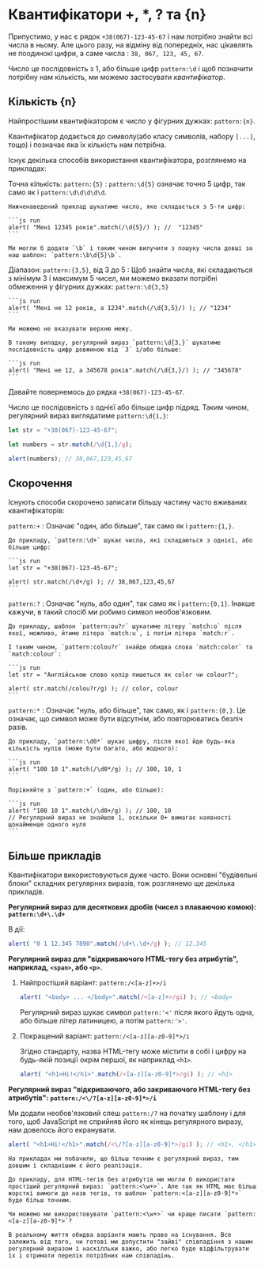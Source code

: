 # Квантифікатори +, *, ? та {n}

Припустимо, у нас є рядок `+38(067)-123-45-67` і нам потрібно знайти всі числа в ньому. Але цього разу, на відміну від попередніх, нас цікавлять не поодинокі цифри, а саме числа : `38, 067, 123, 45, 67`.

Число це послідовність з 1, або більше цифр `pattern:\d` і щоб позначити потрібну нам кількість, ми можемо застосувати *квантифікатор*.

## Кількість {n}

Найпростішим квантифікатором є число у  фігурних дужках: `pattern:{n}`.

Квантифікатор додається до символу(або класу символів, набору `[...]`, тощо) і позначає яка їх кількість нам потрібна.

Існує декілька способів використання квантифікатора, розглянемо на прикладах:

Точна кількість: `pattern:{5}`
: `pattern:\d{5}` означає точно 5 цифр, так само як і `pattern:\d\d\d\d\d`.

    Нижченаведений приклад шукатиме число, яке складається з 5-ти цифр:

    ```js run
    alert( "Мені 12345 років".match(/\d{5}/) ); //  "12345"
    ```

    Ми могли б додати `\b` і таким чином вилучити з пошуку числа довші за наш шаблон: `pattern:\b\d{5}\b`.

Діапазон: `pattern:{3,5}`, від 3 до 5
: Щоб знайти числа, які складаються з мінімум 3 і максимум 5 чисел, ми можемо вказати потрібні обмеження у фігурних дужках: `pattern:\d{3,5}`

    ```js run
    alert( "Мені не 12 років, а 1234".match(/\d{3,5}/) ); // "1234"
    ```

    Ми можемо не вказувати верхню межу.

    В такому випадку, регулярний вираз `pattern:\d{3,}` шукатиме послідовність цифр довжиною від `3` і/або більше:

    ```js run
    alert( "Мені не 12, а 345678 років".match(/\d{3,}/) ); // "345678"
    ```

Давайте повернемось до рядка `+38(067)-123-45-67`.

Число це послідовність з однієї або більше цифр підряд. Таким чином, регулярний вираз виглядатиме `pattern:\d{1,}`:

```js run
let str = "+38(067)-123-45-67";

let numbers = str.match(/\d{1,}/g);

alert(numbers); // 38,067,123,45,67
```

## Скорочення

Існують способи скорочено записати більшу частину часто вживаних квантифікаторів:

`pattern:+`
: Означає "один, або більше", так само як і `pattern:{1,}`.

    До прикладу, `pattern:\d+` шукає числа, які складаються з однієї, або більше цифр:

    ```js run
    let str = "+38(067)-123-45-67";

    alert( str.match(/\d+/g) ); // 38,067,123,45,67
    ```

`pattern:?`
: Означає "нуль, або один", так само як і `pattern:{0,1}`. Інакше кажучи, в такий спосіб ми робимо символ необов'язковим.

    До прикладу, шаблон `pattern:ou?r` шукатиме літеру `match:o` після якої, можливо, йтиме літера `match:u`, і потім літера `match:r`.

    І таким чином, `pattern:colou?r` знайде обидва слова `match:color` та `match:colour`:

    ```js run
    let str = "Англійською слово колір пишеться як color чи colour?";

    alert( str.match(/colou?r/g) ); // color, colour
    ```

`pattern:*`
: Означає "нуль, або більше", так само, як і `pattern:{0,}`. Це означає, що символ може бути відсутнім, або повторюватись безліч разів.

    До прикладу, `pattern:\d0*` шукає цифру, після якої йде будь-яка кількість нулів (може бути багато, або жодного):

    ```js run
    alert( "100 10 1".match(/\d0*/g) ); // 100, 10, 1
    ```

    Порівняйте з `pattern:+` (один, або більше):

    ```js run
    alert( "100 10 1".match(/\d0+/g) ); // 100, 10
    // Регулярний вираз не знайшов 1, оскільки 0+ вимагає наявності щонайменше одного нуля
    ```

## Більше прикладів

Квантифікатори використовуються дуже часто. Вони основні "будівельні блоки" складних регулярних виразів, тож розглянемо ще декілька прикладів.

**Регулярний вираз для десяткових дробів (чисел з плаваючою комою): `pattern:\d+\.\d+`**

В дії:
```js run
alert( "0 1 12.345 7890".match(/\d+\.\d+/g) ); // 12.345
```

**Регулярний вираз для "відкриваючого HTML-тегу без атрибутів", наприклад, `<span>`, або `<p>`.**

1. Найпростіший варіант: `pattern:/<[a-z]+>/i`

    ```js run
    alert( "<body> ... </body>".match(/<[a-z]+>/gi) ); // <body>
    ```

    Регулярний вираз шукає символ `pattern:'<'` після якого йдуть одна, або більше літер латиницею, а потім `pattern:'>'`.

2. Покращений варіант: `pattern:/<[a-z][a-z0-9]*>/i`

    Згідно стандарту, назва HTML-тегу може містити в собі і цифру на будь-якій позиції окрім першої, як наприклад `<h1>`.

    ```js run
    alert( "<h1>Hi!</h1>".match(/<[a-z][a-z0-9]*>/gi) ); // <h1>
    ```

**Регулярний вираз "відкриваючого, або закриваючого HTML-тегу без атрибутів": `pattern:/<\/?[a-z][a-z0-9]*>/i`**

Ми додали необов'язковий слеш `pattern:/?` на початку шаблону і для того, щоб JavaScript не сприйняв його як кінець регулярного виразу, нам довелось його екранувати.

```js run
alert( "<h1>Hi!</h1>".match(/<\/?[a-z][a-z0-9]*>/gi) ); // <h1>, </h1>
```

```smart header="Щоб зробити регулярний вираз більш точним, нам часто доводиться його ускладнювати"
На прикладах ми побачили, що більш точним є регулярний вираз, тим довшим і складнішим є його реалізація.

До прикладу, для HTML-тегів без атрибутів ми могли б використати простіший регулярний вираз: `pattern:<\w+>`. Але так як HTML має більш жорсткі вимоги до назв тегів, то шаблон `pattern:<[a-z][a-z0-9]*>` буде більш точним.

Чи можемо ми використовувати `pattern:<\w+>` чи краще писати `pattern:<[a-z][a-z0-9]*>`?

В реальному життя обидва варіанти мають право на існування. Все залежить від того, чи готові ми допустити "зайві" співпадіння з нашим регулярний виразом і наскілльки важко, або легко буде відфільтрувати їх і отримати перелік потрібних нам співпадінь.
```
